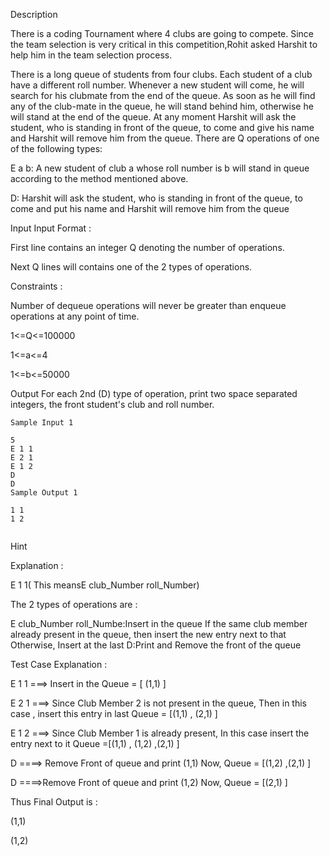 Description

There is a coding Tournament where 4 clubs are going to compete. Since the team selection is very critical in this competition,Rohit asked Harshit to help him in the team selection process.

There is a long queue of students from four clubs. Each student of a club have a different roll number. Whenever a new student will come, he will search for his clubmate from the end of the queue. As soon as he will find any of the club-mate in the queue, he will stand behind him, otherwise he will stand at the end of the queue. At any moment Harshit will ask the student, who is standing in front of the queue, to come and give his name and Harshit will remove him from the queue. There are Q operations of one of the following types:

E a b: A new student of club a whose roll number is b will stand in queue according to the method mentioned above.

D: Harshit will ask the student, who is standing in front of the queue, to come and put his name and Harshit will remove him from the queue

Input
Input Format :

First line contains an integer Q denoting the number of operations.

Next Q lines will contains one of the 2 types of operations.



Constraints :

Number of dequeue operations will never be greater than enqueue operations at any point of time.

1<=Q<=100000

1<=a<=4

1<=b<=50000


Output
For each 2nd (D) type of operation, print two space separated integers, the front student's club and roll number.



```
Sample Input 1 

5
E 1 1
E 2 1
E 1 2
D
D
Sample Output 1

1 1
1 2


```
Hint

Explanation :

E 1 1( This meansE club_Number roll_Number)

The 2 types of operations are :

E club_Number roll_Numbe:Insert in the queue
If the same club member already present in the queue, then insert the new entry  next to that
Otherwise, Insert at the last
D:Print and Remove the front of the queue


Test Case Explanation :

E 1 1     ===>  Insert in the Queue = [ (1,1) ]

E 2 1    ===>   Since Club Member 2 is not present in the queue, Then in this case , insert this entry in last  Queue = [(1,1) , (2,1) ]

E 1 2    ===>   Since Club Member 1 is already present, In this case insert the entry next to it Queue =[(1,1) , (1,2) ,(2,1) ]

D         ====>  Remove Front of queue and print  (1,1)  Now, Queue = [(1,2) ,(2,1) ]

D         ====>Remove Front of queue and print  (1,2)  Now, Queue = [(2,1) ]



Thus Final Output is :

(1,1)

(1,2)
```
```
